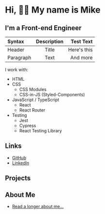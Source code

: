 # Hi, 👋🏻 My name is Mike

## I'm a Front-end Engineer

| Syntax      | Description | Test Text     |
| :---        |    :----:   |          ---: |
| Header      | Title       | Here's this   |
| Paragraph   | Text        | And more      |

I work with:
- HTML
- CSS
  - CSS Modules
  - CSS-in-JS (Styled-Components)
- JavaScript / TypeScript
  - React
  - React Router
- Testing
  - Jest
  - Cypress
  - React Testing Library

## Links
- [GitHub](https://github.com/m3t4m1k3/)
- [LinkedIn](https://www.linkedin.com/in/m3t4m1k3/)

## Projects

## About Me

- [Read a longer about me...](https://m3t4m1k3.github.io/m3t4m1k3/about/)
